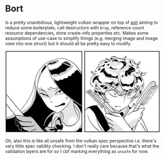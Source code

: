 # Bort

Is a pretty unambitious, lightweight vulkan wrapper on top of [ash](https://github.com/ash-rs/ash) aiming to reduce some boilerplate, call destructors with `Drop`, reference count resource dependencies, store create-info properties etc. Makes some assumptions of use-case to simplify things (e.g. merging image and image view into one struct) but it should all be pretty easy to modify.

![Bort under attack](/assets/bort-under-attack.jpg)

Oh, also this is like all unsafe from the vulkan spec perspective i.e. there's very little spec validity checking. I don't really care because that's what the validation layers are for so I cbf marking everything as `unsafe` for now.